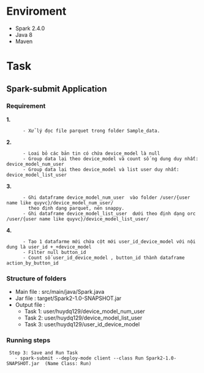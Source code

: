# Enviroment
- Spark 2.4.0
- Java 8
- Maven
# Task
## Spark-submit Application
### Requirement
   **1.** 
   
          - Xử lý đọc file parquet trong folder Sample_data.
   
   **2.** 
   
          - Loai bỏ các bản tin có chứa device_model là null   
          - Group data lại theo device_model và count số ng dung duy nhất: device_model_num_user          
          - Group data lại theo device_model và list user duy nhất: device_model_list_user
      
   **3.** 
          
          - Ghi dataframe device_model_num_user  vào folder /user/{user name like quyvc}/device_model_num_user/
            theo định dạng parquet, nén snappy.          
          - Ghi dataframe device_model_list_user  dưới theo định dạng orc /user/{user name like quyvc}/device_model_list_user/
   
   **4.** 
   
          - Tạo 1 datafarme mới chứa cột mới user_id_device_model với nội dung là user_id +_+device_model
          - Filter null button_id
          - Count số user_id_device_model , button_id thành dataframe action_by_button_id



### Structure of folders
   - Main file : src/main/java/Spark.java
   - Jar file : target/Spark2-1.0-SNAPSHOT.jar
   - Output file : 
      * Task 1: user/huydq129/device_model_num_user
      * Task 2: user/huydq129/device_model_list_user
      * Task 3: user/huydq129/user_id_device_model
### Running steps
   ```
    Step 3: Save and Run Task
      - spark-submit --deploy-mode client --class Run Spark2-1.0-SNAPSHOT.jar  (Name Class: Run)
   ```

